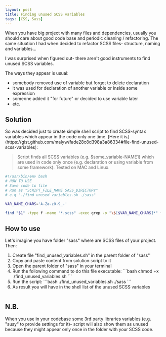 ```yaml
---
layout: post
title: Finding unused SCSS variables
tags: [CSS, Sass]
---
```


When you have big project with many files and dependencies, usually you should care about good code base and periodic cleaning / refactoring.
The same situation I had when decided to refactor SCSS files- structure, naming and variables...

I was surprised when figured out- there aren't good instruments to find unused SCSS variables.

The ways they appear is usual:
<ul>
    <li>
        somebody removed use of variable but forgot to delete declaration
    </li>
    <li>
        it was used for declaration of another variable or inside some expression
    </li>
    <li>
        someone added it "for future" or decided to use variable later
    </li>
    <li>
        etc.
   </li>
</ul>

<div class="more"></div>

<h2>Solution</h2>
So was decided just to create simple shell script to find SCSS-syntax variables which appear in the code only one time.
[Here it is](https://gist.github.com/malyw/fade28c8d398a3a86334#file-find-unused-scss-variables):


> Script finds all SCSS variables (e.g. $some_variable-NAME1)
which are used in code only once
(e.g. declaration or using variable from some framework).
Tested on MAC and Linux.

```bash
#!/usr/bin/env bash
# HOW TO USE
# Save code to file
# Run as "SCRIPT_FILE_NAME SASS_DIRECTORY"
# e.g "./find_unused_variables.sh ./sass"
 
VAR_NAME_CHARS='A-Za-z0-9_-'

find "$1" -type f -name "*.scss" -exec grep -o "\$[$VAR_NAME_CHARS]*" {} ';' | sort | uniq -u
```

<h2>How to use</h2>

Let's imagine you have folder "sass" where are SCSS files of your project. Then:

<ol>
    <li>
        Create file "find_unused_variables.sh" in the parent folder of "sass"
    </li>
    <li>
        Copy and paste content from solution script to it
    </li>
    <li>
        Open the parent folder of "sass" in your terminal
    </li>
    <li>
        Run the following command to do this file executable:
        ```bash
        chmod +x ./find_unused_variables.sh
        ```
    </li>
    <li>
        Run the script:
        ```bash
        ./find_unused_variables.sh ./sass
        ```
    </li>
    <li>
        As result you will have in the shell list of the unused SCSS variables
    </li>
</ol>

<img src="https://i.imgur.com/1o0jhwL.gif" alt=""/>


<h2>N.B.</h2>
When you use in your codebase some 3rd party libraries variables (e.g. "susy" to provide settings for it)-
script will also show them as unused because they might appear only once in the folder with your SCSS code.
